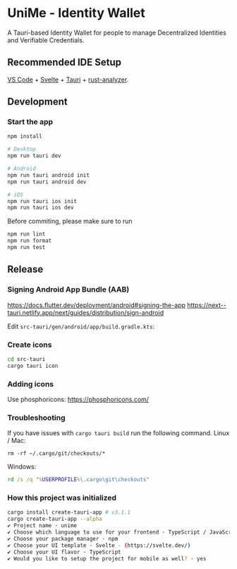 # UniMe - Identity Wallet

A Tauri-based Identity Wallet for people to manage Decentralized Identities and Verifiable Credentials.

## Recommended IDE Setup

[VS Code](https://code.visualstudio.com/) + [Svelte](https://marketplace.visualstudio.com/items?itemName=svelte.svelte-vscode) + [Tauri](https://marketplace.visualstudio.com/items?itemName=tauri-apps.tauri-vscode) + [rust-analyzer](https://marketplace.visualstudio.com/items?itemName=rust-lang.rust-analyzer).

## Development

### Start the app

```sh
npm install

# Desktop
npm run tauri dev

# Android
npm run tauri android init
npm run tauri android dev

# iOS
npm run tauri ios init
npm run tauri ios dev
```

Before commiting, please make sure to run

```sh
npm run lint
npm run format
npm run test
```

## Release

### Signing Android App Bundle (AAB)

https://docs.flutter.dev/deployment/android#signing-the-app
https://next--tauri.netlify.app/next/guides/distribution/sign-android

Edit `src-tauri/gen/android/app/build.gradle.kts`:

<!-- ```kotlin
import java.util.Properties
import java.nio.file.Files

plugins { ... }

val keystoreProperties = Properties()
val keystorePropertiesFile = rootProject.file("key.properties").toPath()
if (Files.exists(keystorePropertiesFile)) {
    Files.newBufferedReader(keystorePropertiesFile).use { reader ->
        keystoreProperties.load(reader)
    }
}

android {
    compileSdk = 33
    namespace = "com.impierce.unime"
    defaultConfig {
        manifestPlaceholders["usesCleartextTraffic"] = "false"
        applicationId = "com.impierce.unime"
        minSdk = 24
        targetSdk = 33
        versionCode = 1
        versionName = "1.0"
    }
    signingConfigs {
        create("release") {
            storeFile = file(keystoreProperties["storeFile"])
            storePassword = keystoreProperties["storePassword"] as String
            keyAlias = keystoreProperties["keyAlias"] as String
            keyPassword = keystoreProperties["keyPassword"] as String
        }
    }
    buildTypes {
        getByName("debug") {
            manifestPlaceholders["usesCleartextTraffic"] = "true"
            isDebuggable = true
            isJniDebuggable = true
            isMinifyEnabled = false
            packaging {                jniLibs.keepDebugSymbols.add("*/arm64-v8a/*.so")
                jniLibs.keepDebugSymbols.add("*/armeabi-v7a/*.so")
                jniLibs.keepDebugSymbols.add("*/x86/*.so")
                jniLibs.keepDebugSymbols.add("*/x86_64/*.so")
            }
        }
        getByName("release") {
            isMinifyEnabled = true
            proguardFiles(
                *fileTree(".") { include("**/*.pro") }
                    .plus(getDefaultProguardFile("proguard-android-optimize.txt"))
                    .toList().toTypedArray()
            )
            signingConfig = signingConfigs.getByName("release")
        }
    }
    kotlinOptions {
        jvmTarget = "1.8"
    }
}

rust { ... }

dependencies { ... }

apply(from = "tauri.build.gradle.kts")
``` -->

### Create icons

```sh
cd src-tauri
cargo tauri icon
```

### Adding icons
Use phosphoricons: https://phosphoricons.com/

### Troubleshooting

If you have issues with `cargo tauri build` run the following command.
Linux / Mac:

```shell
rm -rf ~/.cargo/git/checkouts/*
```

Windows:

```cmd
rd /s /q "%USERPROFILE%\.cargo\git\checkouts"
```

### How this project was initialized

```sh
cargo install create-tauri-app # v3.1.1
cargo create-tauri-app --alpha
✔ Project name · unime
✔ Choose which language to use for your frontend · TypeScript / JavaScript - (pnpm, yarn, npm)
✔ Choose your package manager · npm
✔ Choose your UI template · Svelte - (https://svelte.dev/)
✔ Choose your UI flavor · TypeScript
✔ Would you like to setup the project for mobile as well? · yes
```
